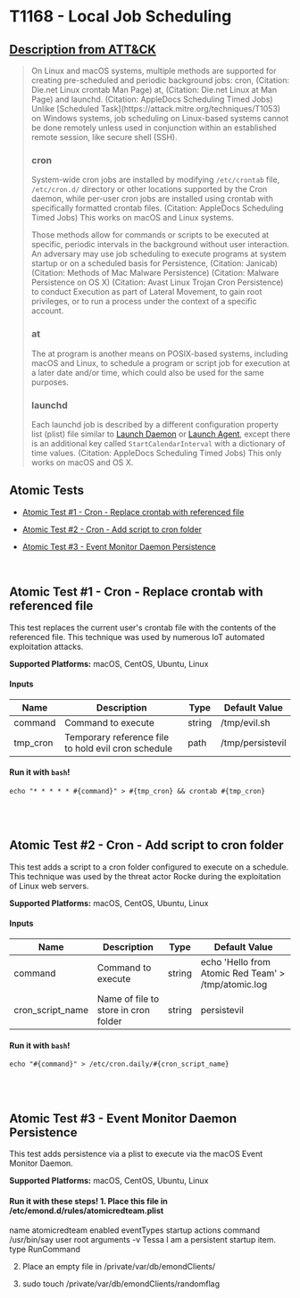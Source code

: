 # T1168 - Local Job Scheduling
## [Description from ATT&CK](https://attack.mitre.org/wiki/Technique/T1168)
<blockquote>On Linux and macOS systems, multiple methods are supported for creating pre-scheduled and periodic background jobs: cron, (Citation: Die.net Linux crontab Man Page) at, (Citation: Die.net Linux at Man Page) and launchd. (Citation: AppleDocs Scheduling Timed Jobs) Unlike [Scheduled Task](https://attack.mitre.org/techniques/T1053) on Windows systems, job scheduling on Linux-based systems cannot be done remotely unless used in conjunction within an established remote session, like secure shell (SSH).

### cron

System-wide cron jobs are installed by modifying <code>/etc/crontab</code> file, <code>/etc/cron.d/</code> directory or other locations supported by the Cron daemon, while per-user cron jobs are installed using crontab with specifically formatted crontab files. (Citation: AppleDocs Scheduling Timed Jobs) This works on macOS and Linux systems.

Those methods allow for commands or scripts to be executed at specific, periodic intervals in the background without user interaction. An adversary may use job scheduling to execute programs at system startup or on a scheduled basis for Persistence, (Citation: Janicab) (Citation: Methods of Mac Malware Persistence) (Citation: Malware Persistence on OS X) (Citation: Avast Linux Trojan Cron Persistence) to conduct Execution as part of Lateral Movement, to gain root privileges, or to run a process under the context of a specific account.

### at

The at program is another means on POSIX-based systems, including macOS and Linux, to schedule a program or script job for execution at a later date and/or time, which could also be used for the same purposes.

### launchd

Each launchd job is described by a different configuration property list (plist) file similar to [Launch Daemon](https://attack.mitre.org/techniques/T1160) or [Launch Agent](https://attack.mitre.org/techniques/T1159), except there is an additional key called <code>StartCalendarInterval</code> with a dictionary of time values. (Citation: AppleDocs Scheduling Timed Jobs) This only works on macOS and OS X.</blockquote>

## Atomic Tests

- [Atomic Test #1 - Cron - Replace crontab with referenced file](#atomic-test-1---cron---replace-crontab-with-referenced-file)

- [Atomic Test #2 - Cron - Add script to cron folder](#atomic-test-2---cron---add-script-to-cron-folder)

- [Atomic Test #3 - Event Monitor Daemon Persistence](#atomic-test-3---event-monitor-daemon-persistence)


<br/>

## Atomic Test #1 - Cron - Replace crontab with referenced file
This test replaces the current user's crontab file with the contents of the referenced file. This technique was used by numerous IoT automated exploitation attacks.

**Supported Platforms:** macOS, CentOS, Ubuntu, Linux


#### Inputs
| Name | Description | Type | Default Value | 
|------|-------------|------|---------------|
| command | Command to execute | string | /tmp/evil.sh|
| tmp_cron | Temporary reference file to hold evil cron schedule | path | /tmp/persistevil|

#### Run it with `bash`! 
```
echo "* * * * * #{command}" > #{tmp_cron} && crontab #{tmp_cron}
```



<br/>
<br/>

## Atomic Test #2 - Cron - Add script to cron folder
This test adds a script to a cron folder configured to execute on a schedule. This technique was used by the threat actor Rocke during the exploitation of Linux web servers.

**Supported Platforms:** macOS, CentOS, Ubuntu, Linux


#### Inputs
| Name | Description | Type | Default Value | 
|------|-------------|------|---------------|
| command | Command to execute | string | echo 'Hello from Atomic Red Team' > /tmp/atomic.log|
| cron_script_name | Name of file to store in cron folder | string | persistevil|

#### Run it with `bash`! 
```
echo "#{command}" > /etc/cron.daily/#{cron_script_name}
```



<br/>
<br/>

## Atomic Test #3 - Event Monitor Daemon Persistence
This test adds persistence via a plist to execute via the macOS Event Monitor Daemon. 

**Supported Platforms:** macOS, CentOS, Ubuntu, Linux


#### Run it with these steps! 1. Place this file in /etc/emond.d/rules/atomicredteam.plist
<?xml version="1.0" encoding="UTF-8"?>
<!DOCTYPE plist PUBLIC "-//Apple//DTD PLIST 1.0//EN" "http://www.apple.com/DTDs/PropertyList-1.0.dtd">
<plist version="1.0">
<array>
    <dict>
        <key>name</key>
        <string>atomicredteam</string>
        <key>enabled</key>
        <true/>
        <key>eventTypes</key>
        <array>
            <string>startup</string>
        </array>
        <key>actions</key>
        <array>
            <dict>
                <key>command</key>
                <string>/usr/bin/say</string>
                <key>user</key>
                <string>root</string>
                <key>arguments</key>
                    <array>
                        <string>-v Tessa</string>
                        <string>I am a persistent startup item.</string>
                    </array>
                <key>type</key>
                <string>RunCommand</string>
            </dict>
        </array>
    </dict>
</array>
</plist>

2. Place an empty file in /private/var/db/emondClients/

3. sudo touch /private/var/db/emondClients/randomflag





<br/>
